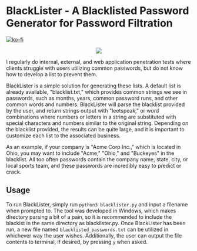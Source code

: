 # BlackLister - A Blacklisted Password Generator for Password Filtration

[![ko-fi](https://ko-fi.com/img/githubbutton_sm.svg)](https://ko-fi.com/M4M03Q2JN)

<p align="center">
  <img src="https://github.com/dievus/BlackLister/blob/main/images/example.png" />
</p>

I regularly do internal, external, and web application penetration tests where clients struggle with users utilizing common passwords, but do not know how to develop a list to prevent them.

BlackLister is a simple solution for generating these lists. A default list is already available, "blacklist.txt," which provides common strings we see in passwords, such as months, years, common password runs, and other common words and numbers. BlackLister will parse the blacklist provided by the user, and return strings output with "leetspeak," or word combinations where numbers or letters in a string are substituted with special characters and numbers similar to the original string. Depending on the blacklist provided, the results can be quite large, and it is important to customize each list to the associated business.

As an example, if your company is "Acme Corp Inc.," which is located in Ohio, you may want to include "Acme," "Ohio," and "Buckeyes" in the blacklist. All too often passwords contain the company name, state, city, or local sports team, and these passwords are incredibly easy to predict or crack. 

## Usage
To run BlackLister, simply run `python3 blacklister.py` and input a filename when prompted to. The tool was developed in Windows, which makes directory parsing a bit of a pain, so it is recommended to include the blackist in the same directory as blacklister.py. Once BlackLister has been run, a new file named `blacklisted_passwords.txt` can be utilized in whichever way the user wishes. Additionally, the user can output the file contents to terminal, if desired, by pressing `y` when asked.
